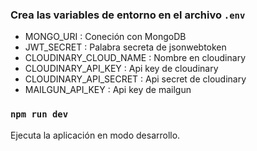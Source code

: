 ### Crea las variables de entorno en el archivo `.env`

* MONGO_URI : Coneción con MongoDB
* JWT_SECRET : Palabra secreta de jsonwebtoken
* CLOUDINARY_CLOUD_NAME : Nombre en cloudinary
* CLOUDINARY_API_KEY : Api key de cloudinary
* CLOUDINARY_API_SECRET : Api secret de cloudinary
* MAILGUN_API_KEY : Api key de mailgun

### `npm run dev`

Ejecuta la aplicación en modo desarrollo.
